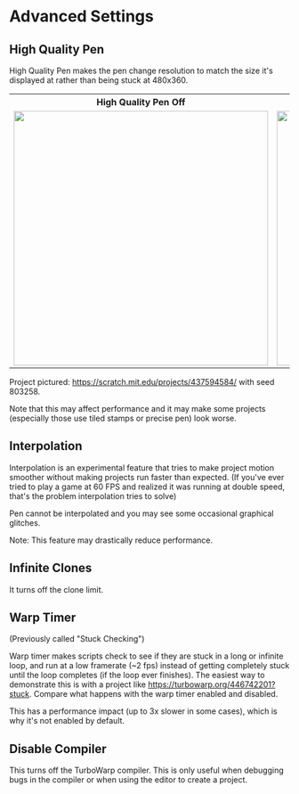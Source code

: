 # Advanced Settings

## High Quality Pen

High Quality Pen makes the pen change resolution to match the size it's displayed at rather than being stuck at 480x360.

<table>
<tr>
<th>High Quality Pen Off</th>
<th>High Quality Pen On</th>
</tr>
<tr>
<td><img src={require('./assets/hqp-off.png').default} height="457" width="457" height="425" /></td>
<td><img src={require('./assets/hqp-on.png').default} height="457" width="457" height="425" /></td>
</tr>
</table>

Project pictured: https://scratch.mit.edu/projects/437594584/ with seed 803258.

Note that this may affect performance and it may make some projects (especially those use tiled stamps or precise pen) look worse.

## Interpolation

Interpolation is an experimental feature that tries to make project motion smoother without making projects run faster than expected. (If you've ever tried to play a game at 60 FPS and realized it was running at double speed, that's the problem interpolation tries to solve)

Pen cannot be interpolated and you may see some occasional graphical glitches.

Note: This feature may drastically reduce performance.

## Infinite Clones

It turns off the clone limit.

## Warp Timer

(Previously called "Stuck Checking")

Warp timer makes scripts check to see if they are stuck in a long or infinite loop, and run at a low framerate (~2 fps) instead of getting completely stuck until the loop completes (if the loop ever finishes). The easiest way to demonstrate this is with a project like https://turbowarp.org/446742201?stuck. Compare what happens with the warp timer enabled and disabled.

This has a performance impact (up to 3x slower in some cases), which is why it's not enabled by default.

## Disable Compiler

This turns off the TurboWarp compiler. This is only useful when debugging bugs in the compiler or when using the editor to create a project.
